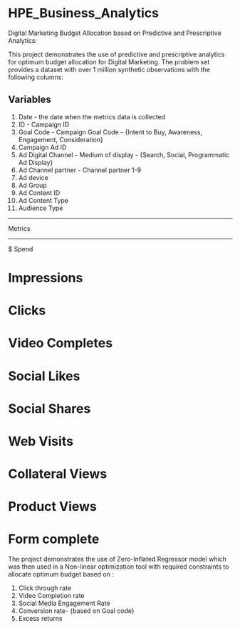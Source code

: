 # HPE_Business_Analytics

Digital Marketing Budget Allocation based on Predictive and Prescriptive Analytics:

This project demonstrates the use of predictive and prescriptive analytics for optimum budget allocation for Digital Marketing. 
The problem set provides a dataset with over 1 million synthetic observations with the following columns:

Variables 
-----------------
1. Date - the date when the metrics data is collected
2. ID - Campaign ID
3. Goal Code - Campaign Goal Code - {Intent to Buy, Awareness, Engagement, Consideration}
4. Campaign Ad ID
5. Ad Digital Channel - Medium of display - {Search, Social, Programmatic Ad Display}
6. Ad Channel partner - Channel partner 1-9
7. Ad device 
8. Ad Group
9. Ad Content ID
10. Ad Content Type
11. Audience Type
------------------
Metrics
__________________
$ Spend
# Impressions
# Clicks
# Video Completes
# Social Likes
# Social Shares
# Web Visits
# Collateral Views
# Product Views 
# Form complete

The project demonstrates the use of Zero-Inflated Regressor model which was then used in a Non-linear optimization tool with required constraints to allocate optimum budget based on :
1. Click through rate
2. Video Completion rate
3. Social Media Engagement Rate
4. Conversion rate- {based on Goal code}
5. Excess returns
